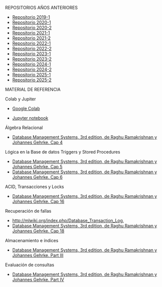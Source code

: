 REPOSITORIOS AÑOS ANTERIORES
- [Repositorio 2019-1](https://github.com/alanezz/Syllabus-2019-1)
- [Repositorio 2020-1](https://github.com/IIC2413/Syllabus-2020-1)
- [Repositorio 2020-2](https://github.com/IIC2413/Syllabus-2020-2)
- [Repositorio 2021-1](https://github.com/IIC2413/Syllabus-2021-1)
- [Repositorio 2021-2](https://github.com/IIC2413/Syllabus-2021-2)
- [Repositorio 2022-1](https://github.com/IIC2413/Syllabus-2022-1)
- [Repositorio 2022-2](https://github.com/IIC2413/Syllabus-2022-2)
- [Repositorio 2023-1](https://github.com/IIC2413/Syllabus-2023-1)
- [Repositorio 2023-2](https://github.com/IIC2413/Syllabus-2023-2)
- [Repositorio 2024-1](https://github.com/IIC2413/Syllabus-2024-1)
- [Repositorio 2024-2](https://github.com/IIC2413/Syllabus-2024-2)
- [Repositorio 2025-1](https://github.com/IIC2413/Syllabus-2025-1)
- [Repositorio 2025-2](https://github.com/IIC2413/Syllabus-2025-2)

MATERIAL DE REFERENCIA

Colab y Jupiter
- [Google Colab](https://colab.research.google.com/#scrollTo=5fCEDCU_qrC0)

- [Jupyter notebook](https://docs.jupyter.org/en/latest/)
  
Álgebra Relacional
- [Database Management Systems, 3rd edition, de Raghu Ramakrishnan y Johannes Gehrke. Cap 4](https://bmdigitales-bibliotecas-uc-cl.pucdechile.idm.oclc.org/html5/DATABASE%20MANAGEMENT%20SYSTEMS/304/)

Lógica en la Base de datos Triggers y Stored Procedures
- [Database Management Systems, 3rd edition, de Raghu Ramakrishnan y Johannes Gehrke. Cap 5](https://bmdigitales-bibliotecas-uc-cl.pucdechile.idm.oclc.org/html5/DATABASE%20MANAGEMENT%20SYSTEMS/202/)
- [Database Management Systems, 3rd edition, de Raghu Ramakrishnan y Johannes Gehrke. Cap 6](https://bmdigitales-bibliotecas-uc-cl.pucdechile.idm.oclc.org/html5/DATABASE%20MANAGEMENT%20SYSTEMS/244/)

ACID, Transacciones y Locks
- [Database Management Systems, 3rd edition, de Raghu Ramakrishnan y Johannes Gehrke. Cap 16](https://bmdigitales-bibliotecas-uc-cl.pucdechile.idm.oclc.org/html5/DATABASE%20MANAGEMENT%20SYSTEMS/554/)

Recuperación de fallas
- http://mlwiki.org/index.php/Database_Transaction_Log, 
- [Database Management Systems, 3rd edition, de Raghu Ramakrishnan y Johannes Gehrke. Cap 18](https://bmdigitales-bibliotecas-uc-cl.pucdechile.idm.oclc.org/html5/DATABASE%20MANAGEMENT%20SYSTEMS/614/)

Almacenamiento e índices 
- [Database Management Systems, 3rd edition, de Raghu Ramakrishnan y Johannes Gehrke. Part III](https://bmdigitales-bibliotecas-uc-cl.pucdechile.idm.oclc.org/html5/DATABASE%20MANAGEMENT%20SYSTEMS/306/)

Evaluación de consultas
- [Database Management Systems, 3rd edition, de Raghu Ramakrishnan y Johannes Gehrke. Part IV](https://bmdigitales-bibliotecas-uc-cl.pucdechile.idm.oclc.org/html5/DATABASE%20MANAGEMENT%20SYSTEMS/428/)


